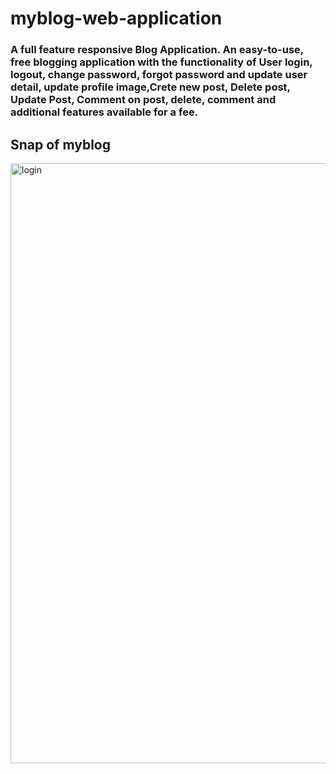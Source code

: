 # myblog-web-application
### A full feature responsive Blog Application. An easy-to-use, free blogging application with the functionality of User login, logout, change password, forgot password and update user detail, update profile image,Crete new post, Delete post, Update Post, Comment on post, delete, comment and additional features available for a fee.
## Snap of myblog
<img width="960" alt="login" src="https://user-images.githubusercontent.com/65335438/123752367-58d6b880-d8d6-11eb-887e-0b2ccc123945.png">
